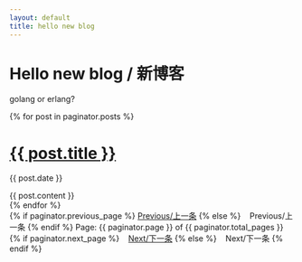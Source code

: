 ```yaml
---
layout: default
title: hello new blog
---
```

# [](#header-1) Hello new blog / 新博客
golang or erlang?

<!-- 遍历分页后的文章 -->
{% for post in paginator.posts %}
  <h1><a href="{{ post.url }}">{{ post.title }}</a></h1>
  <p class="author">
    <span class="date">{{ post.date }}</span>
  </p>
  <div class="content">
    {{ post.content }}
  </div>
{% endfor %}

<!-- 分页链接 -->
<div class="pagination">
  {% if paginator.previous_page %}
    <a href="/page{{ paginator.previous_page }}" class="previous">Previous/上一条</a>
  {% else %}
    <span class="previous">Previous/上一条</span>
  {% endif %}
  <span class="page_number ">Page: {{ paginator.page }} of {{ paginator.total_pages }}</span>
  {% if paginator.next_page %}
    <a href="/page{{ paginator.next_page }}" class="next">Next/下一条</a>
  {% else %}
    <span class="next ">Next/下一条</span>
  {% endif %}
</div>
